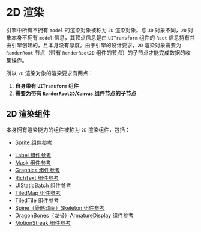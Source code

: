 # 2D 渲染

引擎中所有不拥有 `model` 的渲染对象被称为 `2D` 渲染对象。与 `3D` 对象不同，`2D` 对象本身不拥有 `model` 信息，其顶点信息是由 `UITransform` 组件的 `Rect` 信息持有并由引擎创建的，且本身没有厚度。由于引擎的设计要求，`2D` 渲染对象需要为 `RenderRoot` 节点（带有 `RenderRoot2D` 组件的节点）的子节点才能完成数据的收集操作。

所以 `2D` 渲染对象的渲染要求有两点：

1. **自身带有 `UITransform` 组件**
2. **需要为带有 `RenderRoot2D`/`Canvas` 组件节点的子节点**

## 2D 渲染组件

本身拥有渲染能力的组件被称为 `2D` 渲染组件，包括：

* [Sprite 组件参考](https://docs.cocos.com/creator/manual/zh/ui-system/components/editor/sprite.html)
- [Label 组件参考](https://docs.cocos.com/creator/manual/zh/ui-system/components/editor/label.html)
- [Mask 组件参考](https://docs.cocos.com/creator/manual/zh/ui-system/components/editor/mask.html)
- [Graphics 组件参考](https://docs.cocos.com/creator/manual/zh/ui-system/components/editor/graphics.html)
- [RichText 组件参考](https://docs.cocos.com/creator/manual/zh/ui-system/components/editor/richtext.html)
- [UIStaticBatch 组件参考](https://docs.cocos.com/creator/manual/zh/ui-system/components/editor/ui-static.html)
- [TiledMap 组件参考](https://docs.cocos.com/creator/manual/zh/editor/components/tiledmap.html)
- [TiledTile 组件参考](https://docs.cocos.com/creator/manual/zh/editor/components/tiledtile.html)
- [Spine（骨骼动画）Skeleton 组件参考](https://docs.cocos.com/creator/manual/zh/editor/components/spine.html)
- [DragonBones（龙骨）ArmatureDisplay 组件参考](https://docs.cocos.com/creator/manual/zh/editor/components/dragonbones.html)
- [MotionStreak 组件参考](https://docs.cocos.com/creator/manual/zh/editor/components/motion-streak.html)